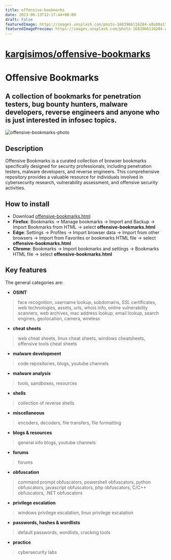 ```yaml
---
title: offensive-bookmarks
date: 2023-06-13T12:17:44+08:00
draft: False
featuredImage: https://images.unsplash.com/photo-1683966116284-a8a80a17a420?ixid=M3w0NjAwMjJ8MHwxfHJhbmRvbXx8fHx8fHx8fDE2ODY2Mjk3Mjd8&ixlib=rb-4.0.3
featuredImagePreview: https://images.unsplash.com/photo-1683966116284-a8a80a17a420?ixid=M3w0NjAwMjJ8MHwxfHJhbmRvbXx8fHx8fHx8fDE2ODY2Mjk3Mjd8&ixlib=rb-4.0.3
---
```


# [kargisimos/offensive-bookmarks](https://github.com/kargisimos/offensive-bookmarks)

# Offensive Bookmarks

## A collection of bookmarks for penetration testers, bug bounty hunters,  malware developers, reverse engineers and anyone who is just interested in infosec topics.

![offensive-bookmarks-photo](offensive-bookmarks.png)

## Description

Offensive Bookmarks is a curated collection of browser bookmarks specifically designed for security professionals, including penetration testers, malware developers, and reverse engineers. This comprehensive repository provides a valuable resource for individuals involved in cybersecurity research, vulnerability assessment, and offensive security activities.

## How to install
* Download [offensive-bookmarks.html](https://github.com/kargisimos/offensive-bookmarks/blob/master/offensive-bookmarks.html)
* **Firefox**: Bookmarks -> Manage bookmarks -> Import and Backup -> Import Bookmarks from HTML -> select **offensive-bookmarks.html**
* **Edge**: Settings -> Profiles -> Import browser data -> Import from other browsers -> Import from Favorites or bookmarks HTML file -> select **offensive-bookmarks.html**
* **Chrome**: Bookmarks -> Import bookmarks and settings -> Bookmarks HTML file -> select **offensive-bookmarks.html**

## Key features

The general categories are:

* **OSINT**

>face recognition, username lookup, subdomains, SSL certificates, web technologies, assets, urls, whois info, online vulnerability scanners, web archives, mac address lookup, email lookup, search engines, geolocation, camera, wireless

* **cheat sheets**

>web cheat sheets, linux cheat sheets, windows cheatsheets, offensive tools cheat sheets

* **malware development**

>code repositories, blogs, youtube channels

* **malware analysis**

>tools, sandboxes, resources

* **shells**

>collection of reverse shells

* **miscellaneous**

>encoders, decoders, file transfers, file formatting

* **blogs & resources**

>general info blogs, youtube channels

* **forums**

>forums

* **obfuscation**

>command prompt obfuscators, powershell obfuscators, python obfuscators, javascript obfuscators, php obfuscators, C/C++ obfuscators, .NET obfuscators

* **privilege escalation**

>windows privilege escalation, linux privilege escalation

* **passwords, hashes & wordlists**

>default passwords, wordlists, cracking tools

* **practice**

>cybersecurity labs